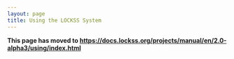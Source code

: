 ```yaml
---
layout: page
title: Using the LOCKSS System
---
```


**This page has moved to <https://docs.lockss.org/projects/manual/en/2.0-alpha3/using/index.html>**
